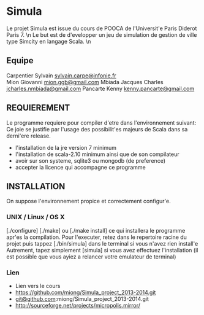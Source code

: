 Simula
======

Le projet Simula est issue du cours de POOCA de l'Universit'e Paris Diderot Paris 7. \n
Le but est de d'evelopper un jeu de simulation de gestion de ville type Simcity en langage Scala. \n

Equipe
----

Carpentier Sylvain <sylvain.carpe@infonie.fr> <br>
Mion Giovanni <mion.ggb@gmail.com> 
Mbiada Jacques Charles <jcharles.nmbiada@gmail.com>
Pancarte Kenny <kenny.pancarte@gmail.com>


REQUIEREMENT
----
Le programme requiere pour compiler d'etre dans l'environnement suivant:
Ce joie se justifie par l'usage des possibilit'es majeurs de Scala dans sa
derni'ere release.

- l'installation de la jre version 7 minimum
- l'installation de scala-2.10 minimum ainsi que de son compilateur
- avoir sur son systeme, sqlite3 ou mongodb (de preference)
- accepter la licence qui accompagne ce programme


INSTALLATION
---
On suppose l'environnement propice et correctement configur'e.

### UNIX / Linux / OS X

[./configure]
[./make] ou [./make install] ce qui installera le programme
apr'es la compilation. 
Pour l'executer, retez dans le repertoire racine du projet
puis tappez [./bin/simula] dans le terminal si vous n'avez rien install'e
Autrement, tapez simplement [simula] si vous avez effectuez l'installation
(il est possible que vous ayiez a relancer votre emulateur de terminal)

### Lien
- Lien vers le cours
- https://github.com/miong/Simula_project_2013-2014.git
- git@github.com:miong/Simula_project_2013-2014.git
- http://sourceforge.net/projects/micropolis.mirror/
